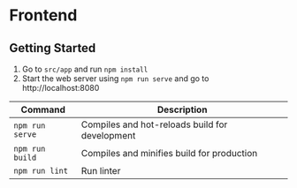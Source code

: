 # Frontend

## Getting Started
1. Go to `src/app` and run `npm install`
1. Start the web server using `npm run serve` and go to http://localhost:8080

Command|Description
---|---
`npm run serve`|Compiles and hot-reloads build for development
`npm run build`|Compiles and minifies build for production
`npm run lint`|Run linter
